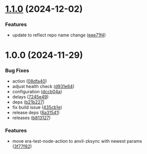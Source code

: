 # [1.1.0](https://github.com/dutterbutter/anvil-zksync-action/compare/v1.0.0...v1.1.0) (2024-12-02)


### Features

* update to reflect repo name change ([eee71f4](https://github.com/dutterbutter/anvil-zksync-action/commit/eee71f478f78e933c3123d1a85c4fdd20922e7f1))

# 1.0.0 (2024-11-29)


### Bug Fixes

* action ([08dfa40](https://github.com/dutterbutter/anvil-zksync-action/commit/08dfa407410c90c11b4f1d2c20ec7346638ace43))
* adjust health check ([d931e64](https://github.com/dutterbutter/anvil-zksync-action/commit/d931e64b999a270a6dee94f15296033b369edfee))
* configuration ([dccb04a](https://github.com/dutterbutter/anvil-zksync-action/commit/dccb04a193aea2bd61dcf9dc2aa2335b8f536033))
* delays ([7245e49](https://github.com/dutterbutter/anvil-zksync-action/commit/7245e493e3d3d78e3a367f6dd0268e4e85d30658))
* deps ([b21b227](https://github.com/dutterbutter/anvil-zksync-action/commit/b21b22753e87c1a4f58ea384da6796af29cd932e))
* fix build issue ([435cb1e](https://github.com/dutterbutter/anvil-zksync-action/commit/435cb1efb7f85b1ff48664827b143948c1e3f521))
* release deps ([8a31541](https://github.com/dutterbutter/anvil-zksync-action/commit/8a3154101e02076d31fd5b1d08da8c7ff9006f7e))
* releases ([b813127](https://github.com/dutterbutter/anvil-zksync-action/commit/b813127831f19c2bfdb1dbfecf9785ee3e0318a7))


### Features

* move era-test-node-action to anvil-zksync with newest params ([3f77f82](https://github.com/dutterbutter/anvil-zksync-action/commit/3f77f82acc783e3f6ade5872ec7f10b86c6e236e))
